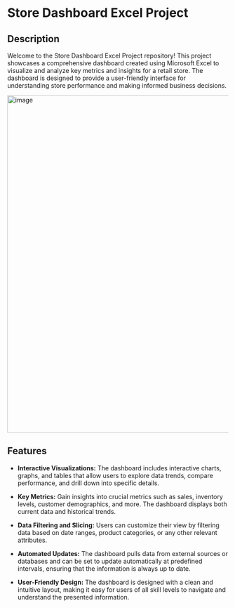# Store Dashboard Excel Project


## Description

Welcome to the Store Dashboard Excel Project repository! This project showcases a comprehensive dashboard created using Microsoft Excel to visualize and analyze key metrics and insights for a retail store. The dashboard is designed to provide a user-friendly interface for understanding store performance and making informed business decisions.

<img width="769" alt="image" src="https://github.com/sanjose625/Excel_Project/assets/56246269/8624de18-e590-4309-a911-f69605fac2a5">


## Features

- **Interactive Visualizations:** The dashboard includes interactive charts, graphs, and tables that allow users to explore data trends, compare performance, and drill down into specific details.

- **Key Metrics:** Gain insights into crucial metrics such as sales, inventory levels, customer demographics, and more. The dashboard displays both current data and historical trends.

- **Data Filtering and Slicing:** Users can customize their view by filtering data based on date ranges, product categories, or any other relevant attributes.

- **Automated Updates:** The dashboard pulls data from external sources or databases and can be set to update automatically at predefined intervals, ensuring that the information is always up to date.

- **User-Friendly Design:** The dashboard is designed with a clean and intuitive layout, making it easy for users of all skill levels to navigate and understand the presented information.




